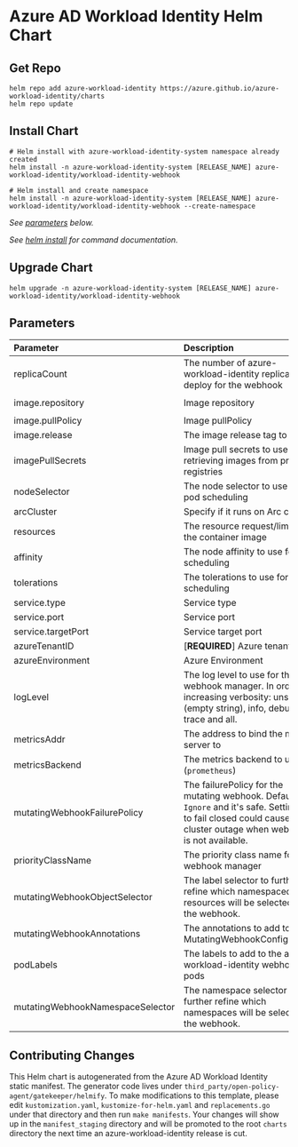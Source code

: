 # Azure AD Workload Identity Helm Chart

## Get Repo

```console
helm repo add azure-workload-identity https://azure.github.io/azure-workload-identity/charts
helm repo update
```

## Install Chart

```console
# Helm install with azure-workload-identity-system namespace already created
helm install -n azure-workload-identity-system [RELEASE_NAME] azure-workload-identity/workload-identity-webhook

# Helm install and create namespace
helm install -n azure-workload-identity-system [RELEASE_NAME] azure-workload-identity/workload-identity-webhook --create-namespace
```

_See [parameters](#parameters) below._

_See [helm install](https://helm.sh/docs/helm/helm_install/) for command documentation._

## Upgrade Chart

```console
helm upgrade -n azure-workload-identity-system [RELEASE_NAME] azure-workload-identity/workload-identity-webhook
```

## Parameters

| Parameter                        | Description                                                                                                                                                          | Default                                                 |
|:---------------------------------|:---------------------------------------------------------------------------------------------------------------------------------------------------------------------|:--------------------------------------------------------|
| replicaCount                     | The number of azure-workload-identity replicas to deploy for the webhook                                                                                             | `2`                                                     |
| image.repository                 | Image repository                                                                                                                                                     | `mcr.microsoft.com/oss/azure/workload-identity/webhook` |
| image.pullPolicy                 | Image pullPolicy                                                                                                                                                     | `IfNotPresent`                                          |
| image.release                    | The image release tag to use                                                                                                                                         | Current release version: `v0.15.0`                      |
| imagePullSecrets                 | Image pull secrets to use for retrieving images from private registries                                                                                              | `[]`                                                    |
| nodeSelector                     | The node selector to use for pod scheduling                                                                                                                          | `kubernetes.io/os: linux`                               |
| arcCluster                       | Specify if it runs on Arc cluster                                                                                                                                    | `false`                                                 |
| resources                        | The resource request/limits for the container image                                                                                                                  | limits: 100m CPU, 30Mi, requests: 100m CPU, 20Mi        |
| affinity                         | The node affinity to use for pod scheduling                                                                                                                          | `{}`                                                    |
| tolerations                      | The tolerations to use for pod scheduling                                                                                                                            | `[]`                                                    |
| service.type                     | Service type                                                                                                                                                         | `ClusterIP`                                             |
| service.port                     | Service port                                                                                                                                                         | `443`                                                   |
| service.targetPort               | Service target port                                                                                                                                                  | `9443`                                                  |
| azureTenantID                    | [**REQUIRED**] Azure tenant ID                                                                                                                                       | ``                                                      |
| azureEnvironment                 | Azure Environment                                                                                                                                                    | `AzurePublicCloud`                                      |
| logLevel                         | The log level to use for the webhook manager. In order of increasing verbosity: unset (empty string), info, debug, trace and all.                                    | ``                                                      |
| metricsAddr                      | The address to bind the metrics server to                                                                                                                            | `:8095`                                                 |
| metricsBackend                   | The metrics backend to use (`prometheus`)                                                                                                                            | `prometheus`                                            |
| mutatingWebhookFailurePolicy     | The failurePolicy for the mutating webhook. Default is `Ignore` and it's safe. Setting this to fail closed could cause cluster outage when webhook is not available. | `Ignore`                                                |
| priorityClassName                | The priority class name for webhook manager                                                                                                                          | `system-cluster-critical`                               |
| mutatingWebhookObjectSelector    | The label selector to further refine which namespaced resources will be selected by the webhook.                                                                     | ``                                                      |
| mutatingWebhookAnnotations       | The annotations to add to the MutatingWebhookConfiguration                                                                                                           | `{}`                                                    |
| podLabels                        | The labels to add to the azure-workload-identity webhook pods                                                                                                        | `{}`                                                    |
| mutatingWebhookNamespaceSelector | The namespace selector to further refine which namespaces will be selected by the webhook.                                                                           | `{}`                                                    |

## Contributing Changes

This Helm chart is autogenerated from the Azure AD Workload Identity static manifest. The generator code lives under `third_party/open-policy-agent/gatekeeper/helmify`. To make modifications to this template, please edit `kustomization.yaml`, `kustomize-for-helm.yaml` and `replacements.go` under that directory and then run `make manifests`. Your changes will show up in the `manifest_staging` directory and will be promoted to the root `charts` directory the next time an azure-workload-identity release is cut.
